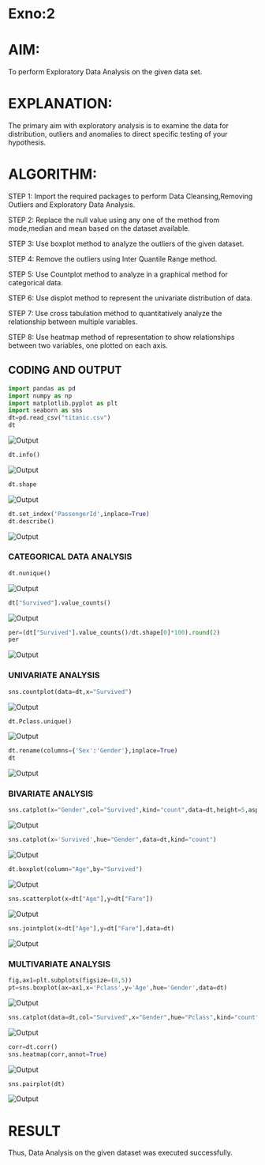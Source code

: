 # Exno:2
# AIM:

To perform Exploratory Data Analysis on the given data set.
      
# EXPLANATION:

The primary aim with exploratory analysis is to examine the data for distribution, outliers and anomalies to direct specific testing of your hypothesis.
  
# ALGORITHM:

STEP 1: Import the required packages to perform Data Cleansing,Removing Outliers and Exploratory Data Analysis.

STEP 2: Replace the null value using any one of the method from mode,median and mean based on the dataset available.

STEP 3: Use boxplot method to analyze the outliers of the given dataset.

STEP 4: Remove the outliers using Inter Quantile Range method.

STEP 5: Use Countplot method to analyze in a graphical method for categorical data.

STEP 6: Use displot method to represent the univariate distribution of data.

STEP 7: Use cross tabulation method to quantitatively analyze the relationship between multiple variables.

STEP 8: Use heatmap method of representation to show relationships between two variables, one plotted on each axis.

## CODING AND OUTPUT

```py
import pandas as pd
import numpy as np
import matplotlib.pyplot as plt
import seaborn as sns
dt=pd.read_csv("titanic.csv")
dt
```
![Output](Op1-ds1.png)
```py
dt.info()
```
![Output](Op2-ds2.png)
```py
dt.shape
```
![Output](Op3-ds2.png)
```py
dt.set_index('PassengerId',inplace=True)
dt.describe()
```
![Output](Op4-ds2.png)

### CATEGORICAL DATA ANALYSIS
```py
dt.nunique()
```
![Output](Op5-ds2.png)
```py
dt["Survived"].value_counts()
```
![Output](Op6-ds2.png)
```py
per=(dt["Survived"].value_counts()/dt.shape[0]*100).round(2)
per
```
![Output](Op7-ds2.png)

### UNIVARIATE ANALYSIS

```py
sns.countplot(data=dt,x="Survived")
```
![Output](Op8-ds2.png)
```py
dt.Pclass.unique()
```
![Output](Op9-ds2.png)
```py
dt.rename(columns={'Sex':'Gender'},inplace=True)
dt
```
![Output](Op10-ds2.png)

### BIVARIATE ANALYSIS

```py
sns.catplot(x="Gender",col="Survived",kind="count",data=dt,height=5,aspect=.7)
```
![Output](Op11-ds2.png)
```py
sns.catplot(x='Survived',hue="Gender",data=dt,kind="count")
```
![Output](Op12-ds2.png)
```py
dt.boxplot(column="Age",by="Survived")
```
![Output](Op13-ds2.png)
```py
sns.scatterplot(x=dt["Age"],y=dt["Fare"])
```
![Output](Op14-ds2.png)
```py
sns.jointplot(x=dt["Age"],y=dt["Fare"],data=dt)
```
![Output](Op15-ds2.png)

### MULTIVARIATE ANALYSIS

```py
fig,ax1=plt.subplots(figsize=(8,5))
pt=sns.boxplot(ax=ax1,x='Pclass',y='Age',hue='Gender',data=dt)
```
![Output](Op16-ds2.png)
```py
sns.catplot(data=dt,col="Survived",x="Gender",hue="Pclass",kind="count")
```
![Output](Op17-ds2.png)
```py
corr=dt.corr()
sns.heatmap(corr,annot=True)
```
![Output](Op18-ds2.png)
```py
sns.pairplot(dt)
```
![Output](Op19-ds2.png)

# RESULT
Thus, Data Analysis on the given dataset was executed successfully.
